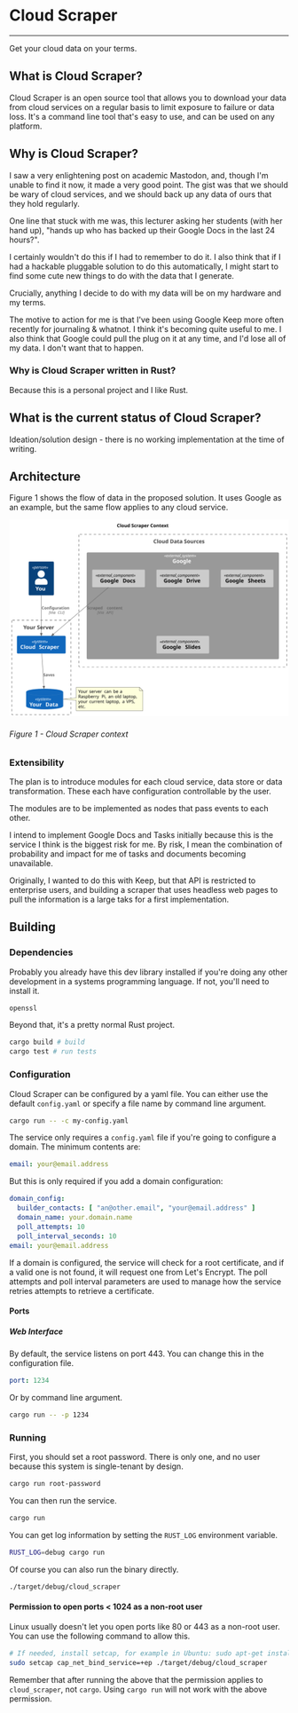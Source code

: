 # Cloud Scraper

---
Get your cloud data on your terms.

## What is Cloud Scraper?

Cloud Scraper is an open source tool that allows you to download your data from cloud services on a
regular basis to limit exposure to failure or data loss. It's a command line tool that's easy to
use, and can be used on any platform.

## Why is Cloud Scraper?

I saw a very enlightening post on academic Mastodon, and, though I'm unable to find it now, it
made a very good point. The gist was that we should be wary of cloud services, and we should back up
any data of ours that they hold regularly.

One line that stuck with me was, this lecturer asking her students (with her hand up), "hands up
who has backed up their Google Docs in the last 24 hours?".

I certainly wouldn't do this if I had to remember to do it. I also think that if I had a hackable
pluggable solution to do this automatically, I might start to find some cute new things to do with
the data that I generate.

Crucially, anything I decide to do with my data will be on my hardware and my terms.

The motive to action for me is that I've been using Google Keep more often recently for
journaling & whatnot. I think it's becoming quite useful to me. I also think that Google could pull
the plug on it at any time, and I'd lose all of my data. I don't want that to happen.

### Why is Cloud Scraper written in Rust?

Because this is a personal project and I like Rust.

## What is the current status of Cloud Scraper?

Ideation/solution design - there is no working implementation at the time of writing.

## Architecture

Figure 1 shows the flow of data in the proposed solution. It uses Google as an example, but the same
flow applies to any cloud service.

![Cloud Scraper context diagram](./diagrams/Context-Cloud_Scraper_Context.svg "Cloud Scraper")

###### Figure 1 - Cloud Scraper context

### Extensibility

The plan is to introduce modules for each cloud service, data store or data transformation.
These each have configuration controllable by the user.

The modules are to be implemented as nodes that pass events to each other.

I intend to implement Google Docs and Tasks initially because this is the service I think is the
biggest risk for me. By risk, I mean the combination of probability and impact for me of tasks
and documents becoming unavailable.

Originally, I wanted to do this with Keep, but that API is restricted to enterprise users, and
building a scraper that uses headless web pages to pull the information is a large taks for a
first implementation.

## Building

### Dependencies

Probably you already have this dev library installed if you're doing any other development in a
systems programming language. If not, you'll need to install it.

```bash
openssl
```

Beyond that, it's a pretty normal Rust project.

```bash
cargo build # build
cargo test # run tests
```

### Configuration

Cloud Scraper can be configured by a yaml file. You can either use the default `config.yaml` or
specify a file name by command line argument.

```bash
cargo run -- -c my-config.yaml
```

The service only requires a `config.yaml` file if you're going to configure a domain. The minimum
contents are:

```yaml
email: your@email.address
```

But this is only required if you add a domain configuration:

```yaml
domain_config:
  builder_contacts: [ "an@other.email", "your@email.address" ]
  domain_name: your.domain.name
  poll_attempts: 10
  poll_interval_seconds: 10
email: your@email.address
```

If a domain is configured, the service will check for a root certificate, and if a valid one is
not found, it will request one from Let's Encrypt. The poll attempts and poll interval
parameters are used to manage how the service retries attempts to retrieve a certificate.

#### Ports

##### Web Interface

By default, the service listens on port 443. You can change this in the configuration file.

```yaml
port: 1234
```

Or by command line argument.

```bash
cargo run -- -p 1234
```

### Running

First, you should set a root password. There is only one, and no user because this system is
single-tenant by design.

```bash
cargo run root-password
```

You can then run the service.

```bash
cargo run
```

You can get log information by setting the `RUST_LOG` environment variable.

```bash
RUST_LOG=debug cargo run
```

Of course you can also run the binary directly.

```bash
./target/debug/cloud_scraper
```

#### Permission to open ports < 1024 as a non-root user

Linux usually doesn't let you open ports like 80 or 443 as a non-root user. You can use the
following
command to allow this.

```bash
# If needed, install setcap, for example in Ubuntu: sudo apt-get install libcap2-bin
sudo setcap cap_net_bind_service=+ep ./target/debug/cloud_scraper
```

Remember that after running the above that the permission applies to `cloud_scraper`, not
`cargo`. Using `cargo run` will not work with the above permission.
